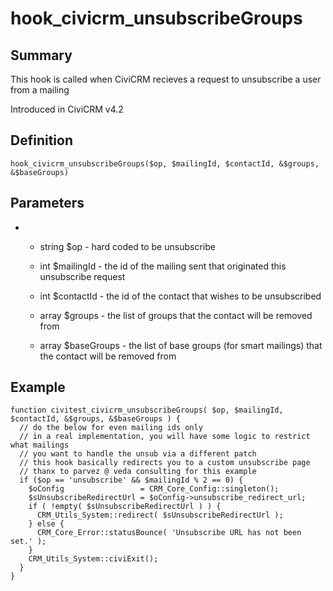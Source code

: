 # hook_civicrm_unsubscribeGroups

## Summary

This hook is called when CiviCRM recieves a request to unsubscribe a
user from a mailing

Introduced in CiviCRM v4.2

## Definition

    hook_civicrm_unsubscribeGroups($op, $mailingId, $contactId, &$groups, &$baseGroups)

## Parameters

-   -   string $op - hard coded to be unsubscribe

    -   int $mailingId - the id of the mailing sent that originated
        this unsubscribe request
    -   int $contactId - the id of the contact that wishes to be
        unsubscribed
    -   array $groups - the list of groups that the contact will be
        removed from
    -   array $baseGroups - the list of base groups (for smart
        mailings) that the contact will be removed from

## Example

    function civitest_civicrm_unsubscribeGroups( $op, $mailingId, $contactId, &$groups, &$baseGroups ) {
      // do the below for even mailing ids only
      // in a real implementation, you will have some logic to restrict what mailings
      // you want to handle the unsub via a different patch
      // this hook basically redirects you to a custom unsubscribe page
      // thanx to parvez @ veda consulting for this example
      if ($op == 'unsubscribe' && $mailingId % 2 == 0) {
        $oConfig                 = CRM_Core_Config::singleton();
        $sUnsubscribeRedirectUrl = $oConfig->unsubscribe_redirect_url;
        if ( !empty( $sUnsubscribeRedirectUrl ) ) {
          CRM_Utils_System::redirect( $sUnsubscribeRedirectUrl );
        } else {
          CRM_Core_Error::statusBounce( 'Unsubscribe URL has not been set.' );
        }
        CRM_Utils_System::civiExit();
      }
    }